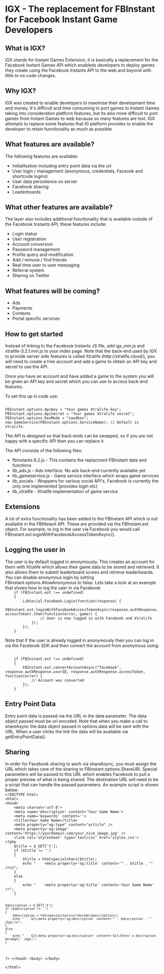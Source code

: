 <h1>IGX - The replacement for FBInstant for Facebook Instant Game Developers</h1>

<h2>What is IGX?</h2>
IGX stands for Instant Games Extension, it is basically a replacement for the Facebook Instant Games API which enableds developers to deploy games they create using the Facebook Instants API to the web and beyond with little to no code changes.

<h2>Why IGX?</h2>
IGX was created to enable developers to maximise their development time and money. It's difficult and time consuming to port games to Instant Games taking into consideration platform features, but its also more difficult to port games from Instant Games to web because so many features are lost. IGX attempts to replace some features that IG platform provides to enable the developer to retain functionality as much as possible.

<h2>What features are available?</h2>
The following features are available:
<ul>
<li>Initialilsation including entry point data via the url</li>
<li>User login / management (anonymous, credentials, Faceook and shortcode logins)</li>
<li>User data persistence on server</li>
<li>Facebook sharing</li>
<li>Leaderboards</li>
</ul>

<h2>What other features are available?</h2>
The layer also includes additional functionality that is available outside of the Facebook Instants API, these features include:
<ul>
<li>Login status</li>
<li>User registration</li>
<li>Account conversion</li>
<li>Password management</li>
<li>Profile query and modification</li>
<li>Add / remove / find friends</li>
<li>Real time user to user messaging</li>
<li>Referral system</li>
<li>Sharing on Twitter</li>
</ul>

<h2>What features will be coming?</h2>
<ul>
<li>Ads</li>
<li>Payments</li>
<li>Contexts</li>
<li>Portal specific services</li>
</ul>

<h2>How to get started</h2>
Instead of linking to the Facebook Instants JS file, add igx_min.js and xtralife-3.2.1.min.js to your index page.
Note that the back-end used by IGX to provide server side features is called Xtralife (http://xtralife.cloud/), you will need to create a free account and add a game to obtain an API key and secret to use the API.

Once you have an account and have added a game to the system you will be given an API key and secret which you can use to access back-end features.

To set this up in code use:

<code>
FBInstant.options.ApiKey = "Your games Xtralife key";
FBInstant.options.ApiSecret = "Your games Xtralife secret";
FBInstant.options.DevMode = "sandbox";
new GameService(FBInstant.options.ServiceName);	// Default is xtralife.
</code>

The API is designed so that back-ends can be swapped, so if you are not happy with a specific API then you can replace it.

The API consists of the following files:
<ul>
<li>fbinstantx.6.2.js - This contains the replacment FBInstant data and functions</li>
<li>lib_ads.js - Ads interface. No ads back-end currently available yet</li>
<li>lib_gameservice.js - Game service interface which wraps game services</li>
<li>lib_socials - Wrappers for various social API's, Facebook is currently the only one implemented (provides login etc)</li>
<li>lib_xtralife - Xtralife implementation of game service</li>
</ul>

<h2>Extensions</h2>
A lot of extra functionality has been added to the FBInstant API which is not available in the FBINstant API. These are provided via the FBInstant.ext object. For example, to log in the user via Facebook you would call FBInstant.ext.loginWithFacebookAccessTokenAsync().

<h2>Logging the user in</h2>
The user is by default logged in anonymously. This creates an account for them with Xtralife which allows their game data to be stored and retrieved. It also allows them to submit leaderboard scores and retrieve leaderboards. You can disable anonymous login by setting FBInstant.options.AllowAnonymous to false. Lets take a look at an example that shows how to log the user in via Facebook:

<code>
	if (FBInstant.ext !== undefined)
	{
		LibSocial.Facebook.Login(function(response) {
			FBInstant.ext.loginWithFacebookAccessTokenAsync(response.authResponse.accessToken).then(function(error, gamer) {
				// User is now logged in with Facebook and Xtralife
			});
		});
	}
</code>

Note that if the user is already logged in anonymously then you can log in via the Facebook SDK and then convert the account from anonymous using:

<code>
	if (FBInstant.ext !== undefined)
	{
		FBInstant.ext.convertAccountAsync("facebook", response.authResponse.userID, response.authResponse.accessToken, function(error) {
			// Account was converted
		});
	}
</code>

<h2>Entry Point Data</h2>
Entry point data is passed via the URL in the data parameter. The data object passed must be url encoded. Note that when you make a call to shareAsync the data object passed in options.data will be sent with the URL. When a user clicks the link the data will be available via getEntryPointData().

<h2>Sharing</h2>
In order for Facebook sharing to work via shareAsync, you must assign the URL which takes care of the sharing to FBInstant.options.ShareURI. Special parameters will be passed to this URL which enables Facebook to pull a proper preview of what is being shared. The destination URL will need to be a script that can handle the passed parameters. An example script is shown below:

<code>
&lt;!DOCTYPE html&gt;  
&lt;html&gt;  
&lt;head&gt;  
	&lt;meta charset='utf-8'&gt;  
	&lt;meta name='description' content='Your Game Name'&gt;
	&lt;meta name='keywords' content=''&gt;
	&lt;title&gt;Your Game Name&lt;/title&gt;
	&lt;meta property="og:type" content="article" /&gt;
	&lt;meta property='og:image' content='https://yourdomain.com/your_nice_image.jpg' /&gt;
	&lt;link rel='stylesheet' type='text/css' href='styles.css'&gt;
&lt;?php
	$title = $_GET['t'];
	if ($title != '')
	{
		$title = htmlspecialchars($title);
		echo "    &lt;meta property='og:title' content='" . $title . "' /&gt;\n";
	}
	else
	{
		echo "    &lt;meta property='og:title' content='Your Game Name' /&gt;";
	}

	$description = $_GET['d'];
	if ($description != '')
	{
		$description = htmlspecialchars(urldecode($description));
		echo "    &lt;meta property='og:description' content='" . $description . "' /&gt;\n";
	}
	else
	{
		echo "    &lt;meta property='og:description' content='&lt;Enter a description here&gt;' /&gt;";
	}
?&gt;
&lt;/head&gt;
&lt;body&gt;
&lt;/body&gt;  
&lt;/html&gt;
</code>
